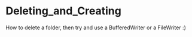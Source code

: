# Deleting_and_Creating
How to delete a folder, then try and use a BufferedWriter or a FileWriter :)
